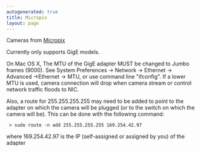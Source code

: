 ```yaml
---
autogenerated: true
title: Micropix
layout: page
---
```


Cameras from
[Micropix](http://micropiximaging.com/component/virtuemart/micropix-cameras)

Currently only supports GigE models.

On Mac OS X, The MTU of the GigE adapter MUST be changed to Jumbo frames
(9000). See System Preferences -\> Network -\> Ethernet -\> Advanced
-\>Ethernet -\> MTU, or use command line "ifconfig". If a lower MTU is
used, camera connection will drop when camera stream or control network
traffic floods to NIC.

Also, a route for 255.255.255.255 may need to be added to point to the
adapter on which the camera will be plugged (or to the switch on which
the camera will be). This can be done with the following command:

` > sudo route -n add 255.255.255.255 169.254.42.97`

where 169.254.42.97 is the IP (self-assigned or assigned by you) of the
adapter

